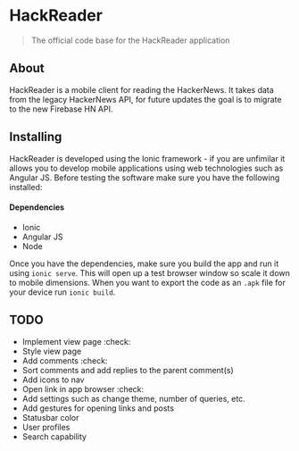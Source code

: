 # HackReader

> The official code base for the HackReader application

## About

HackReader is a mobile client for reading the HackerNews. It takes data from the legacy HackerNews API, for future updates the goal is to migrate to the new Firebase HN API.

## Installing

HackReader is developed using the Ionic framework - if you are unfimilar it allows you to develop mobile applications using web technologies such as Angular JS. Before testing the software make sure you have the following installed:

#### Dependencies

* Ionic
* Angular JS
* Node

Once you have the dependencies, make sure you build the app and run it using `ionic serve`. This will open up a test browser window so scale it down to mobile dimensions. When you want to export the code as an `.apk` file for your device run `ionic build`.

## TODO

* Implement view page :check:
* Style view page
* Add comments :check:
* Sort comments and add replies to the parent comment(s)
* Add icons to nav
* Open link in app browser :check:
* Add settings such as change theme, number of queries, etc.
* Add gestures for opening links and posts
* Statusbar color
* User profiles
* Search capability
